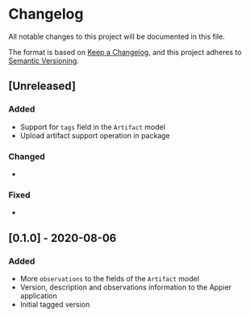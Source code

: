 # Changelog

All notable changes to this project will be documented in this file.

The format is based on [Keep a Changelog](https://keepachangelog.com/en/1.0.0/),
and this project adheres to [Semantic Versioning](https://semver.org/spec/v2.0.0.html).

## [Unreleased]

### Added

* Support for `tags` field in the `Artifact` model
* Upload artifact support operation in package

### Changed

*

### Fixed

*

## [0.1.0] - 2020-08-06

### Added

* More `observations` to the fields of the `Artifact` model
* Version, description and observations information to the Appier application
* Initial tagged version
